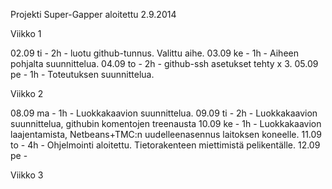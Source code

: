 Projekti Super-Gapper aloitettu 2.9.2014

Viikko 1

02.09 ti - 2h - luotu github-tunnus. Valittu aihe.
03.09 ke - 1h - Aiheen pohjalta suunnittelua.
04.09 to - 2h - github-ssh asetukset tehty x 3.
05.09 pe - 1h - Toteutuksen suunnittelua.

Viikko 2

08.09 ma - 1h - Luokkakaavion suunnittelua.
09.09 ti - 2h - Luokkakaavion suunnittelua, githubin komentojen treenausta
10.09 ke - 1h - Luokkakaavion laajentamista, Netbeans+TMC:n uudelleenasennus laitoksen koneelle.
11.09 to - 4h - Ohjelmointi aloitettu. Tietorakenteen miettimistä pelikentälle.
12.09 pe - 

Viikko 3
